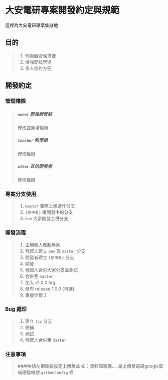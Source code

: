 # 大安電研專案開發約定與規範

這裡為大安電研專案集散地

## 目的
> 1. 伺服器管理方便  
> 2. 增強歷屆學術  
> 3. 多人協作方便  

## 開發約定

### 管理權限
> ##### `owner` 歷屆網管組  
> 修改並新增權限
> ##### `teacher` 教學組  
> 修改權限
> ##### `other` 其他開發者  
> 修改權限

### 專案分支使用
> 1. `master` 實際上線運作分支
> 2. `{使用者}` 誰開發中的分支  
> 3. `dev` 大家開發合併分支  

### 開發流程
> 1. 由開發人發起專案
> 2. 發起人建立 `dev` 及 `master` 分支
> 3. 開發者建立 `{使用者}` 分支
> 4. 開發
> 5. 發起人合併大家分支並測試
> 6. 合併至 `master`
> 7. 加入 v1.0.0 tag
> 8. 發布 release 1.0.0 (可選)
> 9. 重複步驟 2

### Bug 處理
> 1. 建立 `fix` 分支
> 2. 修補
> 3. 測試
> 4. 發起人合併至 `master`

### 注意事項  
> #####請勿把重要設定上傳至此
> 如：資料庫密碼....
> 請上傳至電研google雲端硬碟帳號 `githubConfig` 裡

